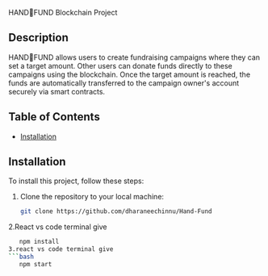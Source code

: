 HAND🤝FUND Blockchain Project

## Description
HAND🤝FUND allows users to create fundraising campaigns where they can set a target amount. Other users can donate funds directly to these campaigns using the blockchain. Once the target amount is reached, the funds are automatically transferred to the campaign owner's account securely via smart contracts.

## Table of Contents
- [Installation](#installation)


## Installation
To install this project, follow these steps:

1. Clone the repository to your local machine:
   ```bash
   git clone https://github.com/dharaneechinnu/Hand-Fund
2.React vs code terminal give 
```bash
   npm install
3.react vs code terminal give
```bash
   npm start

